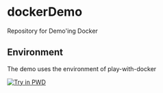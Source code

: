 # dockerDemo
Repository for Demo'ing Docker 
## Environment
The demo uses the environment of play-with-docker

[![Try in PWD](https://raw.githubusercontent.com/play-with-docker/stacks/master/assets/images/button.png)](https://labs.play-with-docker.com/?stack=https://raw.githubusercontent.com/sureshbv/dockerDemo/redis/docker-compose.yml)
